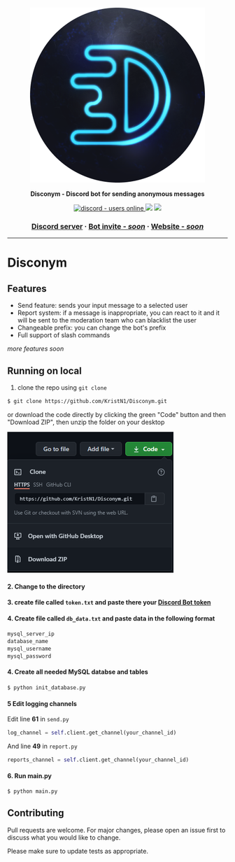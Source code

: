 <p align="center">
  <img width="400" height="400" src="https://github.com/KristN1/Disconym/blob/main/imgs/logo-circle.png?raw=true" alt="Disconym Logo Circle" />
</p>

<p align="center">
  <strong>Disconym - Discord bot for sending anonymous messages</strong>
</p>

<p align="center">
  <a href="https://discord.gg/123456">
    <img src="https://img.shields.io/website-up-down-green-red/http/cv.lbesson.qc.to.svg" alt="discord - users online" />
  </a>
  <img src="https://img.shields.io/badge/Made%20with-Python-1f425f.svg">
  <img src="https://img.shields.io/discord/849290134809608212.svg?color=7289da&label=Discord%20server&logo=discord&style=flat-square)](https://discord.gg/6YYF68zzPK)">
</p>

<h3 align="center">
  <a href="https://discord.gg/6YYF68zzPK">Discord server</a>
  <span> · </span>
  <a href="https://discord.gg/123456">Bot invite - <i>soon</i></a>
  <span> · </span>
  <a href="https://kristn.tech">Website - <i>soon</i></a>
</h3>

---

# Disconym

## Features

- Send feature: sends your input message to a selected user
- Report system: if a message is inappropriate, you can react to it and it will be sent to the moderation team who can blacklist the user
- Changeable prefix: you can change the bot's prefix
- Full support of slash commands

*more features soon*

## Running on local

1. clone the repo using `git clone`
```bash
$ git clone https://github.com/KristN1/Disconym.git
```
or download the code directly by clicking the green "Code" button and then "Download ZIP", then unzip the folder on your desktop

![How to download zip](https://github.com/KristN1/Disconym/blob/main/imgs/how-to-download.PNG?raw=true)



#### 2. Change to the directory
#### 3. create file called `token.txt` and paste there your [Discord Bot token](http://discord.com/developers)
#### 4. Create file called `db_data.txt` and paste data in the following format
```bash
mysql_server_ip
database_name
mysql_username
mysql_password
```

#### 4. Create all needed MySQL databse and tables
```bash
$ python init_database.py
```
#### 5 Edit logging channels
Edit line **61** in `send.py`
```py
log_channel = self.client.get_channel(your_channel_id)
```

And line **49** in `report.py`

```py
reports_channel = self.client.get_channel(your_channel_id)
```

#### 6. Run main.py
```bash
$ python main.py
```

## Contributing
Pull requests are welcome. For major changes, please open an issue first to discuss what you would like to change.

Please make sure to update tests as appropriate.